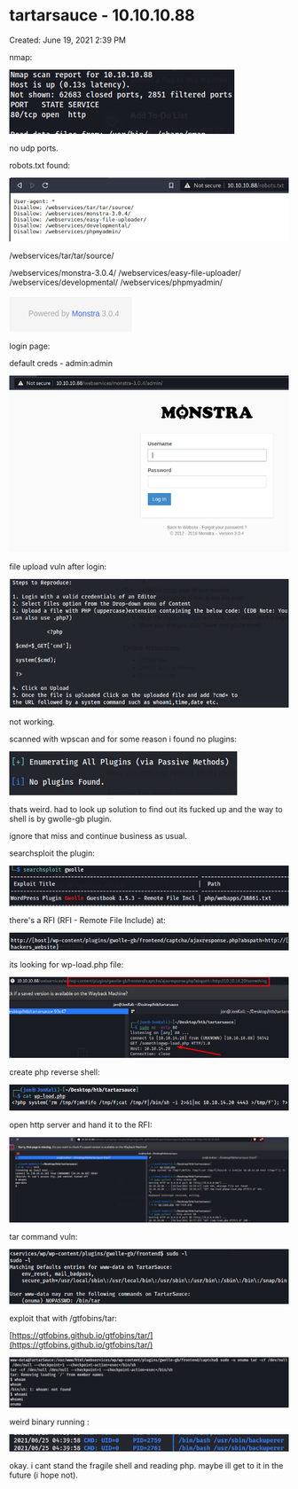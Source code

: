 # tartarsauce - 10.10.10.88

Created: June 19, 2021 2:39 PM

nmap:

![tartarsauce%20-%2010%2010%2010%2088%20f3e47f78657d4cdf89d9773b0a9a32f5/Untitled.png](tartarsauce%20-%2010%2010%2010%2088%20f3e47f78657d4cdf89d9773b0a9a32f5/Untitled.png)

no udp ports.

robots.txt found:

![tartarsauce%20-%2010%2010%2010%2088%20f3e47f78657d4cdf89d9773b0a9a32f5/Untitled%201.png](tartarsauce%20-%2010%2010%2010%2088%20f3e47f78657d4cdf89d9773b0a9a32f5/Untitled%201.png)

/webservices/tar/tar/source/ 

/webservices/monstra-3.0.4/
/webservices/easy-file-uploader/
/webservices/developmental/
/webservices/phpmyadmin/

![tartarsauce%20-%2010%2010%2010%2088%20f3e47f78657d4cdf89d9773b0a9a32f5/Untitled%202.png](tartarsauce%20-%2010%2010%2010%2088%20f3e47f78657d4cdf89d9773b0a9a32f5/Untitled%202.png)

login page:

default creds - admin:admin

![tartarsauce%20-%2010%2010%2010%2088%20f3e47f78657d4cdf89d9773b0a9a32f5/Untitled%203.png](tartarsauce%20-%2010%2010%2010%2088%20f3e47f78657d4cdf89d9773b0a9a32f5/Untitled%203.png)

file upload vuln after login:

![tartarsauce%20-%2010%2010%2010%2088%20f3e47f78657d4cdf89d9773b0a9a32f5/Untitled%204.png](tartarsauce%20-%2010%2010%2010%2088%20f3e47f78657d4cdf89d9773b0a9a32f5/Untitled%204.png)

not working.

scanned with wpscan and for some reason i found no plugins:

![tartarsauce%20-%2010%2010%2010%2088%20f3e47f78657d4cdf89d9773b0a9a32f5/Untitled%205.png](tartarsauce%20-%2010%2010%2010%2088%20f3e47f78657d4cdf89d9773b0a9a32f5/Untitled%205.png)

thats weird. had to look up solution to find out its fucked up and the way to shell is by gwolle-gb plugin.

ignore that miss and continue business as usual.

searchsploit the plugin:

 

![tartarsauce%20-%2010%2010%2010%2088%20f3e47f78657d4cdf89d9773b0a9a32f5/Untitled%206.png](tartarsauce%20-%2010%2010%2010%2088%20f3e47f78657d4cdf89d9773b0a9a32f5/Untitled%206.png)

there's a RFI (RFI - Remote File Include) at:

![tartarsauce%20-%2010%2010%2010%2088%20f3e47f78657d4cdf89d9773b0a9a32f5/Untitled%207.png](tartarsauce%20-%2010%2010%2010%2088%20f3e47f78657d4cdf89d9773b0a9a32f5/Untitled%207.png)

its looking for wp-load.php file:

![tartarsauce%20-%2010%2010%2010%2088%20f3e47f78657d4cdf89d9773b0a9a32f5/Untitled%208.png](tartarsauce%20-%2010%2010%2010%2088%20f3e47f78657d4cdf89d9773b0a9a32f5/Untitled%208.png)

create php reverse shell: 

![tartarsauce%20-%2010%2010%2010%2088%20f3e47f78657d4cdf89d9773b0a9a32f5/Untitled%209.png](tartarsauce%20-%2010%2010%2010%2088%20f3e47f78657d4cdf89d9773b0a9a32f5/Untitled%209.png)

open http server and hand it to the RFI:

![tartarsauce%20-%2010%2010%2010%2088%20f3e47f78657d4cdf89d9773b0a9a32f5/Untitled%2010.png](tartarsauce%20-%2010%2010%2010%2088%20f3e47f78657d4cdf89d9773b0a9a32f5/Untitled%2010.png)

tar command vuln:

![tartarsauce%20-%2010%2010%2010%2088%20f3e47f78657d4cdf89d9773b0a9a32f5/Untitled%2011.png](tartarsauce%20-%2010%2010%2010%2088%20f3e47f78657d4cdf89d9773b0a9a32f5/Untitled%2011.png)

exploit that with /gtfobins/tar:

[https://gtfobins.github.io/gtfobins/tar/](https://gtfobins.github.io/gtfobins/tar/)

![tartarsauce%20-%2010%2010%2010%2088%20f3e47f78657d4cdf89d9773b0a9a32f5/Untitled%2012.png](tartarsauce%20-%2010%2010%2010%2088%20f3e47f78657d4cdf89d9773b0a9a32f5/Untitled%2012.png)

weird binary running :

![tartarsauce%20-%2010%2010%2010%2088%20f3e47f78657d4cdf89d9773b0a9a32f5/Untitled%2013.png](tartarsauce%20-%2010%2010%2010%2088%20f3e47f78657d4cdf89d9773b0a9a32f5/Untitled%2013.png)

okay. i cant stand the fragile shell and reading php. maybe ill get to it in the future (i hope not).